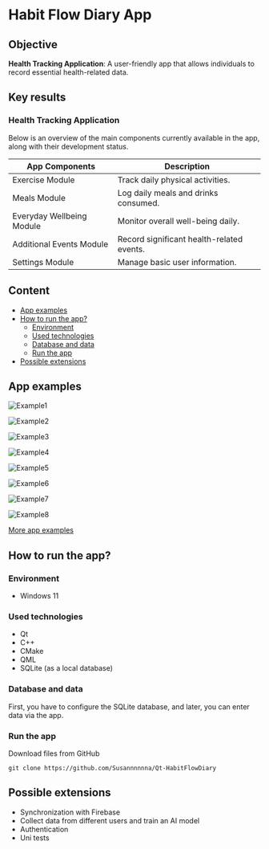 <!--![app-screen]()-->
# Habit Flow Diary App
## Objective
**Health Tracking Application**: A user-friendly app that allows individuals to record essential health-related data.

## Key results
### **Health Tracking Application**
Below is an overview of the main components currently available in the app, along with their development status.

| App Components | Description | 
| ----------- | ----------- |
| Exercise Module | Track daily physical activities. |
| Meals Module | Log daily meals and drinks consumed. |
| Everyday Wellbeing Module | Monitor overall well-being daily. |
| Additional Events Module | Record significant health-related events. |
| Settings Module | Manage basic user information. |

## Content
- [App examples](./README.md#app-examples)
- [How to run the app?](./README.md#how-to-run-the-app)
  - [Environment](./README.md#environment)
  - [Used technologies](./README.md#used-technologies)
  - [Database and data](./README.md#database-and-data)
  - [Run the app](./README.md#run-the-app)
- [Possible extensions](./README.md#possible-extensions)
  
## App examples
![Example1](Assets/appScreens/HomePage.png)

![Example2](Assets/appScreens/HomePage_SideMenu.png)

![Example3](Assets/appScreens/Meals_MainPage.png)

![Example4](Assets/appScreens/Meals_AddRecord.png)

![Example5](Assets/appScreens/Meals_EditRecord.png)

![Example6](Assets/appScreens/Exercises_MainPage.png)

![Example7](Assets/appScreens/Wellbeing_MainPage.png)

![Example8](Assets/appScreens/AdditionalEvents_MainPageFromSideMenu.png)

[More app examples](./Assets/appScreens)

## How to run the app?
### Environment
- Windows 11
  
### Used technologies
- Qt
- C++
- CMake 
- QML
- SQLite (as a local database)
  
### Database and data
First, you have to configure the SQLite database, and later, you can enter data via the app.

### Run the app
Download files from GitHub
```
git clone https://github.com/Susannnnnna/Qt-HabitFlowDiary
```

## Possible extensions
- Synchronization with Firebase
- Collect data from different users and train an AI model
- Authentication
- Uni tests
